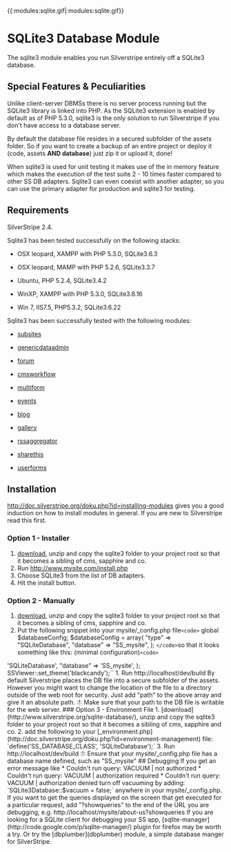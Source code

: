 {{:modules:sqlite.gif|:modules:sqlite.gif}}



# SQLite3 Database Module

The sqlite3 module enables you run Silverstripe entirely off a SQLite3 database.


## Special Features & Peculiarities

Unlike client-server DBMSs there is no server process running but the SQLite3 library is linked into PHP. As the SQLite3
extension is enabled by default as of PHP 5.3.0, sqlite3 is the only solution to run Silverstripe if you don't have
access to a database server.

By default the database file resides in a secured subfolder of the assets folder. So if you want to create a backup of
an entire project or deploy it (code, assets **AND database**) just zip it or upload it, done!

When sqlite3 is used for unit testing it makes use of the in memory feature which makes the execution of the test suite
2 - 10 times faster compared to other SS DB adapters. Sqlite3 can even coexist with another adapter, so you can use the
primary adapter for production and sqlite3 for testing.


## Requirements

SilverStripe 2.4.

Sqlite3 has been tested successfully on the following stacks:


*  OSX leopard, XAMPP with PHP 5.3.0, SQLite3.6.3

*  OSX leopard, MAMP with PHP 5.2.6, SQLite3.3.7

*  Ubuntu, PHP 5.2.4, SQLite3.4.2

*  WinXP, XAMPP with PHP 5.3.0, SQLite3.6.16

*  Win 7, IIS7.5, PHP5.3.2, SQLite3.6.22

Sqlite3 has been successfully tested with the following modules:


*  [subsites](subsites)

*  [genericdataadmin](genericdataadmin)

*  [forum](forum)

*  [cmsworkflow](cmsworkflow)

*  [multiform](multiform)

*  [events](events)

*  [blog](blog)

*  [gallery](gallery)

*  [rssaggregator](rssaggregator)

*  [sharethis](sharethis)

*  [userforms](userforms)



## Installation

http://doc.silverstripe.org/doku.php?id=installing-modules gives you a good induction on how to install modules in
general. If you are new to Silverstripe read this first.

### Option 1 - Installer

 1.  [download](http://www.silverstripe.org/sqlite-database/), unzip and copy the sqlite3 folder to your project root so
that it becomes a sibling of cms, sapphire and co.
 2.  Run http://www.mysite.com/install.php
 3.  Choose SQLite3 from the list of DB adapters.
 4.  Hit the install button.




### Option 2 - Manually

 1.  [download](http://www.silverstripe.org/sqlite-database/), unzip and copy the sqlite3 folder to your project root so
that it becomes a sibling of cms, sapphire and co.
 2.  Put the following snippet into your mysite/_config.php file`<code>`
global $databaseConfig;
$databaseConfig = array(
	"type" => "SQLiteDatabase",
	"database" => "SS_mysite",
);
`</code>`so that it looks something like this: (minimal configuration)`<code>`
<?php

global $project;
$project = 'mysite';

global $databaseConfig;
$databaseConfig = array(
	"type" => 'SQLiteDatabase',
	"database" => 'SS_mysite',
);

SSViewer::set_theme('blackcandy');`</code>`

 1.  Run http://localhost/dev/build

By default Silverstripe places the DB file into a secure subfolder of the assets. However you might want to change the
location of the file to a directory outside of the web root for security. Just add "path" to the above array and give it
an absolute path.

:!: Make sure that your path to the DB file is writable for the web server.


### Option 3 - Environment File

 1.  [download](http://www.silverstripe.org/sqlite-database/), unzip and copy the sqlite3 folder to your project root so
that it becomes a sibling of cms, sapphire and co.
 2.  add the following to your [_environment.php](http://doc.silverstripe.org/doku.php?id=environment-management) file:
`define('SS_DATABASE_CLASS', 'SQLiteDatabase');`
 3.  Run http://localhost/dev/build


:!: Ensure that your mysite/_config.php file has a database name defined, such as "SS_mysite"

## Debugging

If you get an error message like


*  Couldn't run query: VACUUM | not authorized

*  Couldn't run query: VACUUM | authorization required

*  Couldn't run query: VACUUM | authorization denied

turn off vacuuming by adding: `SQLite3Database::$vacuum = false;` anywhere in your mysite/_config.php.

If you want to get the queries displayed on the screen that get executed for a particular request, add "?showqueries" to
the end of the URL you are debugging, e.g. http://localhost/mysite/about-us?showqueries

If you are looking for a SQLite client for debugging your SS app,
[sqlite-manager](http://code.google.com/p/sqlite-manager/) plugin for firefox may be worth a try. Or try the
[dbplumber](dbplumber) module, a simple database manger for SilverStripe.
